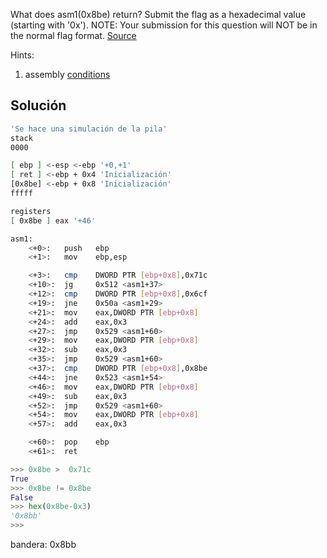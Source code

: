 What does asm1(0x8be) return? Submit the flag as a hexadecimal value (starting with '0x'). NOTE: Your submission for this question will NOT be in the normal flag format. [Source](https://jupiter.challenges.picoctf.org/static/66c927e32f3d7be7a62d13a7c2250943/test.S)

Hints:
1. assembly [conditions](https://www.tutorialspoint.com/assembly_programming/assembly_conditions.htm)

## Solución

``` bash
'Se hace una simulación de la pila'
stack
0000

[ ebp ] <-esp <-ebp '+0,+1'
[ ret ] <-ebp + 0x4 'Inicialización'
[0x8be] <-ebp + 0x8 'Inicialización'
fffff

registers
[ 0x8be ] eax '+46'

asm1:
	<+0>:	push   ebp
	<+1>:	mov    ebp,esp

	<+3>:	cmp    DWORD PTR [ebp+0x8],0x71c
	<+10>:	jg     0x512 <asm1+37>
	<+12>:	cmp    DWORD PTR [ebp+0x8],0x6cf
	<+19>:	jne    0x50a <asm1+29>
	<+21>:	mov    eax,DWORD PTR [ebp+0x8]
	<+24>:	add    eax,0x3
	<+27>:	jmp    0x529 <asm1+60>
	<+29>:	mov    eax,DWORD PTR [ebp+0x8]
	<+32>:	sub    eax,0x3
	<+35>:	jmp    0x529 <asm1+60>
	<+37>:	cmp    DWORD PTR [ebp+0x8],0x8be
	<+44>:	jne    0x523 <asm1+54>
	<+46>:	mov    eax,DWORD PTR [ebp+0x8]
	<+49>:	sub    eax,0x3
	<+52>:	jmp    0x529 <asm1+60>
	<+54>:	mov    eax,DWORD PTR [ebp+0x8]
	<+57>:	add    eax,0x3

	<+60>:	pop    ebp
	<+61>:	ret   
```

``` python
>>> 0x8be >  0x71c 
True
>>> 0x8be != 0x8be
False
>>> hex(0x8be-0x3)
'0x8bb'
>>> 

```

bandera:
0x8bb